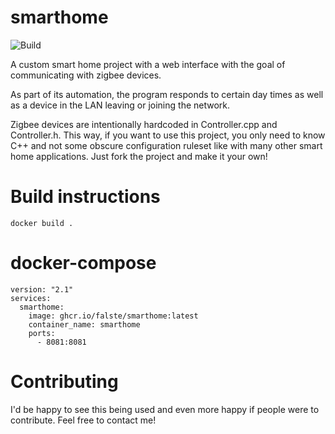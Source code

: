 # smarthome
![Build](https://github.com/falste/smarthome/actions/workflows/build.yml/badge.svg)

A custom smart home project with a web interface with the goal of communicating with zigbee devices.

As part of its automation, the program responds to certain day times as well as a device in the LAN leaving or joining the network.

Zigbee devices are intentionally hardcoded in Controller.cpp and Controller.h. This way, if you want to use this project, you only need to know C++ and not some obscure configuration ruleset like with many other smart home applications. Just fork the project and make it your own!

# Build instructions

```
docker build .
```

# docker-compose

```
version: "2.1"
services:
  smarthome:
    image: ghcr.io/falste/smarthome:latest
    container_name: smarthome
    ports:
      - 8081:8081
```

# Contributing
I'd be happy to see this being used and even more happy if people were to contribute. Feel free to contact me!


